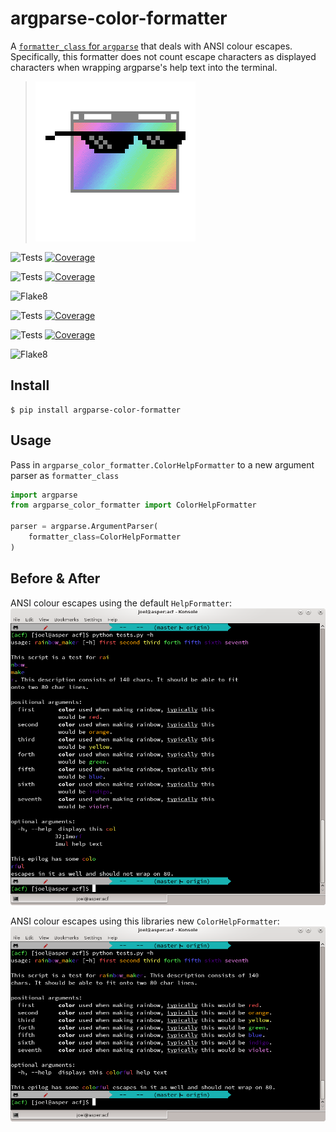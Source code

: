 # argparse-color-formatter
A [`formatter_class` for `argparse`](https://docs.python.org/3/library/argparse.html#formatter-class) that deals with ANSI colour escapes. Specifically, this formatter does not count escape characters as displayed characters when wrapping argparse's help text into the terminal.

> ![That script's help text is so cool...](/acf.png "That script's help text is so cool...")

![Tests](https://docs.arrai-dev.com/argparse-color-formatter/master.python37.svg) [![Coverage](https://docs.arrai-dev.com/argparse-color-formatter/master.python37.coverage.svg)](https://docs.arrai-dev.com/argparse-color-formatter/htmlcov_master_python37/)

![Tests](https://docs.arrai-dev.com/argparse-color-formatter/master.python27.svg) [![Coverage](https://docs.arrai-dev.com/argparse-color-formatter/master.python27.coverage.svg)](https://docs.arrai-dev.com/argparse-color-formatter/htmlcov_master_python27/)

![Flake8](https://docs.arrai-dev.com/argparse-color-formatter/master.flake8.svg)

![Tests](https://docs.arrai-dev.com/argparse-color-formatter/develop.python37.svg) [![Coverage](https://docs.arrai-dev.com/argparse-color-formatter/develop.python37.coverage.svg)](https://docs.arrai-dev.com/argparse-color-formatter/htmlcov_develop_python37/)

![Tests](https://docs.arrai-dev.com/argparse-color-formatter/develop.python27.svg) [![Coverage](https://docs.arrai-dev.com/argparse-color-formatter/develop.python27.coverage.svg)](https://docs.arrai-dev.com/argparse-color-formatter/htmlcov_develop_python27/)

![Flake8](https://docs.arrai-dev.com/argparse-color-formatter/develop.flake8.svg)

## Install

```shell
$ pip install argparse-color-formatter
```

## Usage

Pass in `argparse_color_formatter.ColorHelpFormatter` to a new argument parser as `formatter_class`

```python
import argparse
from argparse_color_formatter import ColorHelpFormatter

parser = argparse.ArgumentParser(
    formatter_class=ColorHelpFormatter
)
```

## Before & After
ANSI colour escapes using the default `HelpFormatter`:
![before screenshot](/before.png)

ANSI colour escapes using this libraries new `ColorHelpFormatter`:
![after screenshot](/after.png)

